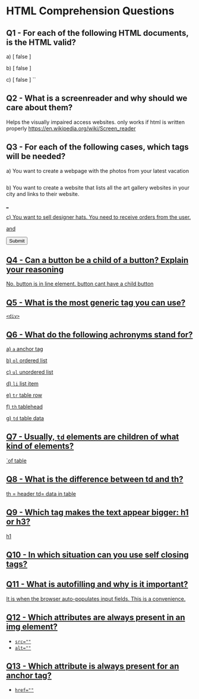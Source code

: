 # HTML Comprehension Questions


## Q1 - For each of the following HTML documents, is the HTML valid?

a) [ false ] 


b) [ false ]


c) [ false ] ``



## Q2 - What is a screenreader and why should we care about them?

Helps the visually impaired access websites. only works if html is written properly
https://en.wikipedia.org/wiki/Screen_reader



## Q3 - For each of the following cases, which tags will be needed?

a) You want to create a webpage with the photos from your latest vacation

<img src="" />


b) You want to create a website that lists all the art gallery websites in your city and links to their website.

<ul> <a href=""> </ul>_


c) You want to sell designer hats. You need to receive orders from the user.

<form action="/action_page.php"> 

and 

 <input type="submit" value="Submit">



## Q4 - Can a button be a child of a button? Explain your reasoning

No. button is in line element. button cant have a child button


## Q5 - What is the most generic tag you can use?

`<div>`


## Q6 - What do the following achronyms stand for?

a) `a` anchor tag

b) `ol` ordered list

c) `ul` unordered list

d) `li` list item

e) `tr` table row

f) `th` tablehead

g) `td` table data


## Q7 - Usually, `td` elements are children of what kind of elements?

`of table


## Q8 - What is the difference between td and th?

th = header
td= data in table


## Q9 - Which tag makes the text appear bigger: h1 or h3?

h1

## Q10 - In which situation can you use self closing tags?




## Q11 - What is autofilling and why is it important?

It is when the browser auto-populates input fields. This is a convenience.


## Q12 - Which attributes are always present in an img element?

- `src=""`
- `alt=""`

## Q13 - Which attribute is always present for an anchor tag?

- `href=""`

